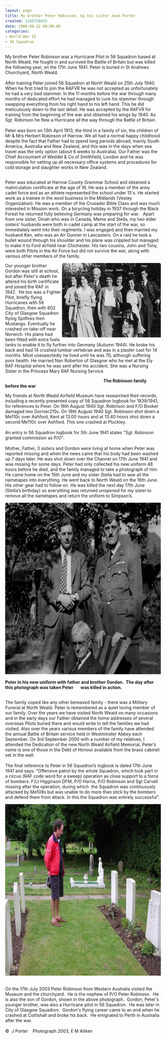 ```yaml
---
layout: page
title: My brother Peter Robinson, by his sister Jean Porter
created: 1245720425
date: 2009-06-22 00:00:00
categories:
- World War II
- 56 Squadron
---
```

<p>My brother Peter Robinson was a Hurricane Pilot in 56 Squadron based at North Weald. He fought in and survived the Battle of Britain but was killed the following year, on the 17th June 1941. Peter is buried in St Andrews Churchyard, North Weald.<br /> <br /> After training Peter joined 56 Squadron at North Weald on 25th July 1940. When he first tried to join the RAFVR he was not accepted as unfortunately he had a very bad stammer. In the 11 months before the war through many months of dedicated effort he had managed to cure his stammer through swapping everything from his right hand to his left hand. This he did meticulously down to the last detail. He was accepted by the RAFVR for training from the beginning of the war and obtained his wings by 1940. As Sgt. Robinson he flew a Hurricane all the way through the Battle of Britain.<br /> <br /> Peter was born on 13th April 1913, the third in a family of six, the children of Mr &amp; Mrs Herbert Robinson of Harrow. We all had a normal happy childhood despite the fact that Father had to spend long periods abroad, mainly South America, Australia and New Zealand, and this was in the days when sea travel was the only option (about 6 weeks to Australia). Our Father was the Chief Accountant of Weddel &amp; Co of Smithfield, London and he was responsible for setting up all necessary office systems and procedures for cold storage and slaughter works in New Zealand.</p><p><br /> Peter was educated at Harrow County Grammar School and obtained a matriculation certificate at the age of 16. He was a member of the army cadet force and as an athlete represented the school under 15's. He started work as a trainee in the wool business in the Midlands (Vestey Organization). He was a member of the Crusader Bible Class and was much interested in Mission work. On a bicycling holiday in 1937 through the Black Forest he returned fully believing Germany was preparing for war.&nbsp;&nbsp; Apart from one sister, Dinah who was in Canada, Meme and Stella, my two elder sisters&rsquo; husbands were both in cadet camp at the start of the war, so immediately went into their regiments. I was engaged and then married my husband Ken, who was an Air Gunner in Lancasters. On a raid he took a bullet wound through his shoulder and his plane was crippled but managed to make it to Ford airfield near Chichester. His two cousins, John and Tony, were both Pilots in the Air Force but did not survive the war, along with various other members of the family.</p><p style="text-align: left;"><img class="article" width="320" height="240" align="right" alt="The Robinson family before the war" src="/images/RobinsonFamily2.JPG" />  Our younger brother Gordon was still at school, but after Peter's death he altered his birth certificate and joined the RAF in 1942.&nbsp; He too was a Fighter Pilot, briefly flying Hurricanes with 56 Squadron, then with 602 City of Glasgow Squadron flying Spitfires then Mustangs. Eventually he crashed on take-off near Norwich. His plane had been fitted with extra fuels tanks to enable it to fly further into Germany (Autumn 1944). He broke his back and had 14 crushed lumbar vertebrae and was in a plaster cast for 14 months. Most unexpectedly he lived until he was 70, although suffering poor health. He married Nan Roberton of Glasgow who he met at the Ely RAF Hospital where he was sent after his accident. She was a Nursing Sister in the Princess Mary RAF Nursing Service.</p><p style="text-align: left;"><strong>&nbsp;&nbsp;&nbsp;&nbsp;&nbsp;&nbsp;&nbsp;&nbsp;&nbsp;&nbsp;&nbsp;&nbsp;&nbsp;&nbsp;&nbsp;&nbsp;&nbsp;&nbsp;&nbsp;&nbsp;&nbsp;&nbsp;&nbsp;&nbsp;&nbsp;&nbsp;&nbsp;&nbsp;&nbsp;&nbsp;&nbsp;&nbsp;&nbsp;&nbsp;&nbsp;&nbsp;&nbsp;&nbsp;&nbsp;&nbsp;&nbsp;&nbsp;&nbsp;&nbsp;&nbsp;&nbsp;&nbsp;&nbsp;&nbsp;&nbsp;&nbsp;&nbsp;&nbsp;&nbsp;&nbsp;&nbsp;&nbsp;&nbsp;&nbsp;&nbsp;&nbsp;&nbsp;&nbsp;&nbsp;&nbsp;&nbsp;&nbsp;&nbsp;&nbsp;&nbsp;&nbsp;&nbsp;&nbsp;&nbsp;&nbsp;&nbsp;&nbsp;&nbsp;&nbsp;&nbsp;&nbsp;&nbsp;&nbsp;&nbsp;&nbsp;&nbsp;&nbsp;&nbsp;&nbsp;&nbsp;&nbsp;&nbsp;&nbsp;&nbsp;&nbsp; The Robinson family before the war</strong></p><p>My friends at North Weald Airfield Museum have researched their records, including a recently presented copy of 56 Squadron logbook for 1939/1941, for references to Peter. On 16th August 1940 Sgt. Robinson and F/O Booker damaged two Dornier215s. On 16th August 1940 Sgt. Robinson shot down a Me110c over Ashford, Kent at 13.00 hours and at 13.40 hours shot down a second Me110c over Ashford. This one crashed at Pluckley.<br /> <br /> An entry in 56 Squadron logbook for 5th June 1941 states &quot;Sgt. Robinson granted commission as P/O&quot;.<br /> <br /> Mother, Father, 3 sisters and Gordon were living at home when Peter was reported missing and when the news came that his body had been washed up 7 days later. He was shot down over the Channel on 17th June 1941 and was missing for some days. Peter had only collected his new uniform 48 hours before he died, and the family managed to take a photograph of him. He came home on the 15th June and my sister Stella had to sew all the nametapes into everything. He went back to North Weald on the 16th June. His other gear had to follow on. He was killed the next day 17th June (Stella&rsquo;s birthday) so everything was returned unopened for my sister to remove all the nametapes and return the uniform to Simpson&rsquo;s.</p><p><img width="640" height="553" alt="Peter Robinson in his new uniform with father and brother Gordon" src="/images/Day_before.JPG" /></p><p><strong>Peter in his new uniform with father and brother Gordon.&nbsp; The day after this photograph was taken&nbsp;</strong><strong>Peter&nbsp;&nbsp;&nbsp;&nbsp;&nbsp;&nbsp; was killed in action.</strong><br />&nbsp;</p><p>The family coped like any other bereaved family - there was a Military Funeral at North Weald. Peter is remembered as a quiet loving member of our family. Over the years we have visited North Weald on many occasions and in the early days our Father obtained the home addresses of several overseas Pilots buried there and would write to tell the families we had visited. Also over the years various members of the family have attended the annual Battle of Britain service held in Westminster Abbey each September. On 3rd September 2000 with a number of my relatives, I attended the Dedication of the new North Weald Airfield Memorial. Peter&rsquo;s name is one of those in the Debt of Honour available from the brass cabinet set in the wall.<br /> <br /> The final reference to Peter in 56 Squadron&rsquo;s logbook is dated 17th June 1941 and says: &quot;Offensive patrol by the whole Squadron, which took part in a circus (RAF code word for a sweep) operation as close support to a force of bombers. F/Lt Higginson DFM, P/O Harris, P/O Robinson and Sgt Carvell missing after the operation, during which&nbsp; the Squadron was continuously attacked by Me109s but was unable to do more than stick by the bombers and defend them from attack. In this the Squadron was entirely successful&quot;.</p><p><img width="640" height="553" src="/images/Peter1_0.jpg" alt="Jean Porter visiting her brother's grave at North Weald" /><br />&nbsp;</p><p>On the 17th July 2003 Peter Robinson from Western Australia visited the Museum and the churchyard.&nbsp; He is the nephew of P/O Peter Robinson.&nbsp; He is also the son of Gordon, shown in the above photograph.&nbsp; Gordon, Peter's younger brother, was also a Hurricane pilot in 56 Squadron.&nbsp; He was later in City of Glasgow Squadron.&nbsp; Gordon's flying career came to an end when he crashed at Cottishall and broke his back.&nbsp; He emigrated to Perth in Australia after the war.<br /> <br /> &copy;&nbsp; J Porter&nbsp;&nbsp;&nbsp; Photograph 2003, E M Aitken</p>
